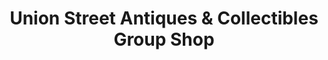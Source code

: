 ---
title: "Union Street Antiques & Collectibles Group Shop"
url: /rochester/union-street-antiques-und-collectibles-group-shop/
shop: Antiquitäten
---